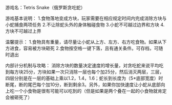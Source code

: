 游戏名：Tetris Snake（俄罗斯贪吃蛇）

游戏基本说明：
1.食物落地变成方块，玩家需要在相应规定时间内完成消除方块与小蛇捕食两项任务
2.不让除蛇头外的身体触碰食物
3.小蛇不可越过边界和方块
4.方块不可越过上界

温馨提示：
1.食物具有重量，请尽量让小蛇从上方、左方、右方吃食物。如果从下方进食，容易被方块砸死
2.食物按空格一键下落，且有通关条件。可存档，可随时退出

内部计分机制与攻略：
消除方块的数量决定速度的增长量，对贪吃蛇来说平均吃到每方块25分，方块如果一次只消除一层也每个加25分，然后消灭两层，三层，四层分别是在一层的基础上乘以1.2，1.4，1.6；蛇长到长度为（5*底部宽度）时断尾，断的尾巴每个加10分，断到剩余3。另外，如果你加快速度让小蛇从底部向上吃一个小食物是很有可能可以吃到的（但是如果是两个叠在一起的小食物就肯定会被砸死了）